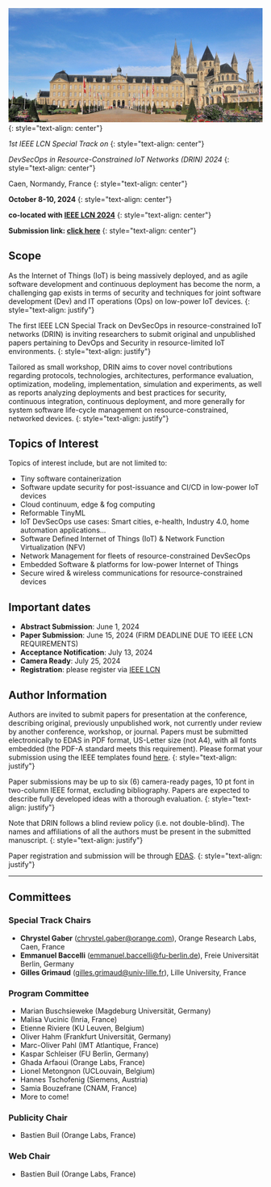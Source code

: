 ![image](/banner.jpg)
{: style="text-align: center"}

_1st IEEE LCN Special Track on_
{: style="text-align: center"}

_DevSecOps in Resource-Constrained IoT Networks (DRIN) 2024_
{: style="text-align: center"}

Caen, Normandy, France
{: style="text-align: center"}

**October 8-10, 2024**
{: style="text-align: center"}

**co-located with [IEEE LCN 2024](https://www.ieeelcn.org/)**
{: style="text-align: center"}

**Submission link: [click here](https://edas.info/N32401)**
{: style="text-align: center"}

## Scope
As the Internet of Things (IoT) is being massively deployed, and as agile software development and continuous deployment has become the norm, a challenging gap exists in terms of security and techniques for joint software development (Dev) and IT operations (Ops) on low-power IoT devices.
{: style="text-align: justify"}

The first IEEE LCN Special Track on DevSecOps in resource-constrained IoT networks (DRIN) is inviting  researchers to submit original and unpublished papers pertaining to DevOps and Security in resource-limited IoT environments.
{: style="text-align: justify"}

Tailored as small workshop, DRIN aims to cover novel contributions regarding protocols, technologies, architectures, performance evaluation, optimization, modeling, implementation, simulation and experiments, as well as reports analyzing deployments and best practices for security, continuous integration, continuous deployment, and more generally for system software life-cycle management on resource-constrained, networked devices.
{: style="text-align: justify"}


## Topics of Interest
Topics of interest include, but are not limited to:
- Tiny software containerization
- Software update security for post-issuance and CI/CD in low-power IoT devices
- Cloud continuum, edge & fog computing
- Reformable TinyML
- IoT DevSecOps use cases: Smart cities, e-health, Industry 4.0, home automation applications...
- Software Defined Internet of Things (IoT) & Network Function Virtualization (NFV)
- Network Management for fleets of resource-constrained DevSecOps
- Embedded Software & platforms for low-power Internet of Things
- Secure wired & wireless communications for resource-constrained devices

## Important dates
- **Abstract Submission**: June 1, 2024
- **Paper Submission**: June 15, 2024 (FIRM DEADLINE DUE TO IEEE LCN REQUIREMENTS)
- **Acceptance Notification**: July 13, 2024
- **Camera Ready**: July 25, 2024
- **Registration**: please register via [IEEE LCN](https://www.ieeelcn.org/)

## Author Information
Authors are invited to submit papers for presentation at the conference, describing original, previously unpublished work, not currently under review by another conference, workshop, or journal. 
Papers must be submitted electronically to EDAS in PDF format, US-Letter size (not A4), with all fonts embedded (the PDF-A standard meets this requirement). 
Please format your submission using the IEEE templates found [here](https://www.ieee.org/conferences/publishing/templates.html).
{: style="text-align: justify"}

Paper submissions may be up to six (6) camera-ready pages, 10 pt font in two-column IEEE format, excluding bibliography. 
Papers are expected to describe fully developed ideas with a thorough evaluation.
{: style="text-align: justify"}

Note that DRIN follows a blind review policy (i.e. not double-blind). 
The names and affiliations of all the authors must be present in the submitted manuscript.
{: style="text-align: justify"}

Paper registration and submission will be through [EDAS](https://edas.info/N31739).
{: style="text-align: justify"}

* * *

## Committees

### Special Track Chairs
- **Chrystel Gaber** ([chrystel.gaber@orange.com](mailto:chrystel.gaber@orange.com)), Orange Research Labs, Caen, France
- **Emmanuel Baccelli** ([emmanuel.baccelli@fu-berlin.de](mailto:emmanuel.baccelli@fu-berlin.de)), Freie Universität Berlin, Germany
- **Gilles Grimaud** ([gilles.grimaud@univ-lille.fr](mailto:gilles.grimaud@univ-lille.fr)), Lille University, France


  
### Program Committee
- Marian Buschsieweke (Magdeburg Universität, Germany)
- Malisa Vucinic (Inria, France)
- Etienne Riviere (KU Leuven, Belgium)
- Oliver Hahm (Frankfurt Universität, Germany)
- Marc-Oliver Pahl (IMT Atlantique, France)
- Kaspar Schleiser (FU Berlin, Germany)
- Ghada Arfaoui (Orange Labs, France)
- Lionel Metongnon (UCLouvain, Belgium)
- Hannes Tschofenig (Siemens, Austria)
- Samia Bouzefrane (CNAM, France)
- More to come!

### Publicity Chair
- Bastien Buil (Orange Labs, France)

### Web Chair
- Bastien Buil (Orange Labs, France)


